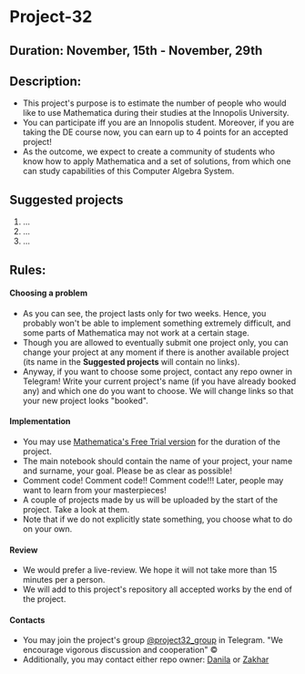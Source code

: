 # Project-32
## Duration: November, 15th - November, 29th 
## Description:
- This project's purpose is to estimate the number of people who would like to use Mathematica during their studies at the Innopolis University.
- You can participate iff you are an Innopolis student. Moreover, if you are taking the DE course now, you can earn up to 4 points for an accepted project!
- As the outcome, we expect to create a community of students who know how to apply Mathematica and a set of solutions, from which one can study capabilities of this Computer Algebra System.
## Suggested projects
1. ...
1. ...
1. ...
## Rules:
#### Choosing a problem
- As you can see, the project lasts only for two weeks. Hence, you probably won't be able to implement something extremely difficult, and some parts of Mathematica may not work at a certain stage.
- Though you are allowed to eventually submit one project only, you can change your project at any moment if there is another available project (its name in the **Suggested projects** will contain no links). 
- Anyway, if you want to choose some project, contact any repo owner in Telegram! Write your current project's name (if you have already booked any) and which one do you want to choose. We will change links so that your new project looks "booked".
#### Implementation
- You may use [Mathematica's Free Trial version](https://www.wolfram.com/mathematica/trial/) for the duration of the project.
- The main notebook should contain the name of your project, your name and surname, your goal. Please be as clear as possible!
- Comment code! Comment code!! Comment code!!! Later, people may want to learn from your masterpieces! 
- A couple of projects made by us will be uploaded by the start of the project. Take a look at them.
- Note that if we do not explicitly state something, you choose what to do on your own.
#### Review
- We would prefer a live-review. We hope it will not take more than 15 minutes per a person.
- We will add to this project's repository all accepted works by the end of the project.
#### Contacts
- You may join the project's group [@project32_group](https://t.me/joinchat/AeDpKxUqbKpZi_rhyc9Yow) in Telegram. "We encourage vigorous discussion and cooperation" ©
- Additionally, you may contact either repo owner: [Danila](https://t.me/daniladanko) or [Zakhar](https://t.me/ZYagudin)
